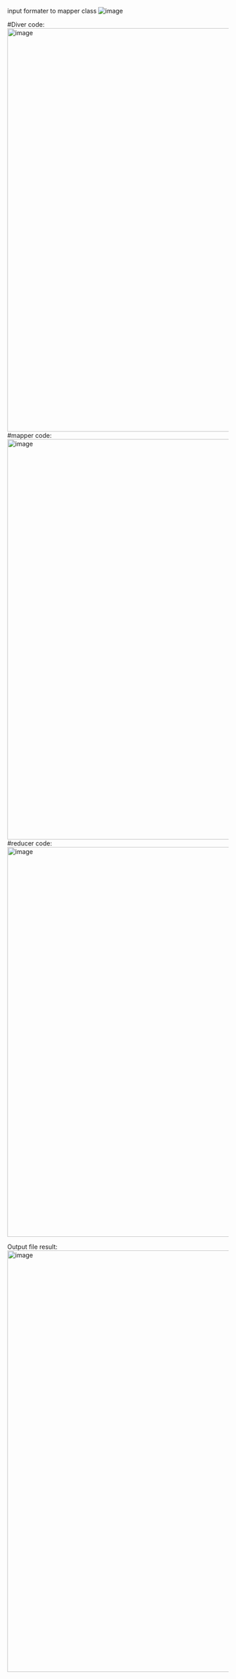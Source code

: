 input formater to mapper class
![image](https://user-images.githubusercontent.com/71961635/217955009-9425cf52-322f-4d39-8f88-53f8ec1954ae.png)

#Diver code:
<img width="917" alt="image" src="https://user-images.githubusercontent.com/71961635/217955771-cb9b85d8-5fdd-4402-8258-db88c20cd020.png">
#mapper code:
<img width="910" alt="image" src="https://user-images.githubusercontent.com/71961635/217955894-f217ad0e-7b32-457d-abec-a2b1c43f72d2.png">
#reducer code:
<img width="886" alt="image" src="https://user-images.githubusercontent.com/71961635/217955973-57dd20ea-9fcb-478f-b073-c012567d520a.png">


Output file result: 
<img width="958" alt="image" src="https://user-images.githubusercontent.com/71961635/217955621-26592f42-e5d1-44ad-b7a2-94e394e2e570.png">

